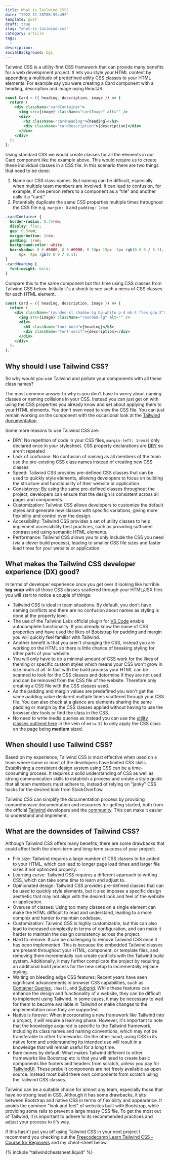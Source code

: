 ```yaml
---
title: What is Tailwind CSS?
date: "2022-11-28T08:59:49Z"
template: post
draft: true
slug: "what-is-tailwind-css"
category: article
tags:
  -
description:
socialBackground: bg1
---
```


Tailwind CSS is a utility-first CSS framework that can provide many benefits for a web development project. It lets you style your HTML content by appending a multitude of predefined utility CSS classes to your HTML elements. For example say you were creating a Card component with a heading, description and image using ReactJS.

```jsx
const Card = ({ heading, description, image }) => {
  return (
    <div className="cardContainer">
      <img src={image} className="cardImage" alt="" />
      <div>
        <h3 className="cardHeading">{heading}</h3>
        <div className="cardDescription">{description}</div>
      </div>
    </div>
  );
};
```

Using standard CSS we would create classes for all the elements in our Card component like the example above. This would require us to create these individual classes in a CSS file. In this scenario there are two things that need to be done:

1. Name our CSS class names. But naming can be difficult, especially when multiple team members are involved. It can lead to confusion, for example, if one person refers to a component as a "tile" and another calls it a "card."
2. Potentially duplicate the same CSS properties multiple times throughout the CSS file e.g. `margin: 0` and `padding: 1rem`

```css
.cardContainer {
  border-radius: 0.75rem;
  display: flex;
  gap: 0.5rem;
  margin-bottom: 1rem;
  padding: 1rem;
  background-color: white;
  box-shadow: 0 0 #0000, 0 0 #0000, 0 10px 15px -3px rgb(0 0 0 / 0.1), 0 4px
      6px -4px rgb(0 0 0 / 0.1);
}
.cardHeading {
  font-weight: bold;
}
```

Compare this to the same component but this time using CSS classes from Tailwind CSS below. Initially it's a shock to see such a mess of CSS classes for each HTML element.

```jsx
const Card = ({ heading, description, image }) => {
  return (
    <div className="rounded-xl shadow-lg bg-white p-4 mb-4 flex gap-2">
      <img src={image} className="rounded-lg" alt="" />
      <div>
        <h3 className="font-bold">{heading}</h3>
        <div className="font-serif">{description}</div>
      </div>
    </div>
  );
};
```

## Why should I use Tailwind CSS?

So why would you use Tailwind and pollute your components with all these class names?

The most common answer to why is you don't have to worry about naming classes or naming collisions in your CSS. Instead you can just get on with using the CSS properties you already know and set about applying them to your HTML elements. You don't even need to view the CSS file. You can just remain working on the component with the occasional look at the [Tailwind documentation](https://tailwindcss.com/docs/box-sizing).

Some more reasons to use Tailwind CSS are:

- DRY: No repetition of code in your CSS files, `margin-left: 1rem` is only declared once in your stylesheet. CSS property declarations are [DRY](https://en.wikipedia.org/wiki/Don%27t_repeat_yourself) so aren't repeated
- Lack of confusion: No confusion of naming as all members of the team use the pre-existing CSS class names instead of creating new CSS classes
- Speed: Tailwind CSS provides pre-defined CSS classes that can be used to quickly style elements, allowing developers to focus on building the structure and functionality of their website or application.
- Consistency: By using the same pre-defined classes throughout the project, developers can ensure that the design is consistent across all pages and components.
- Customization: Tailwind CSS allows developers to customize the default styles and generate new classes with specific variations, giving more flexibility and control over the design.
- Accessibility: Tailwind CSS provides a set of utility classes to help implement accessibility best practices, such as providing sufficient contrast and using semantic HTML elements.
- Performance: Tailwind CSS allows you to only include the CSS you need (via a clever build process), leading to smaller CSS file sizes and faster load times for your website or application.

## What makes the Tailwind CSS developer experience (DX) good?

In terms of developer experience once you get over it looking like horrible **tag soup** with all those CSS classes scattered through your HTML/JSX files you will start to notice a couple of things:

- Tailwind CSS is ideal in team situations. By default, you don't have naming conflicts and there are no confusion about names as styling is done at the property level.
- The use of the Tailwind Labs official plugin for [VS Code](https://marketplace.visualstudio.com/items?itemName=bradlc.vscode-tailwindcss) enable autocomplete functionality. If you already know the name of CSS properties and have used the likes of [Bootstrap](https://getbootstrap.com/docs/5.2/utilities/spacing/#margin-and-padding) for padding and margin you will quickly feel familiar with Tailwind.
- Another benefit is that you aren't changing the CSS, instead you are working on the HTML so there is little chance of breaking styling for other parts of your website.
- You will only have to do a minimal amount of CSS work for the likes of theming or specific custom styles which means your CSS won't grow in size much at all. In fact with the build process your HTML can be scanned to look for the CSS classes and determine if they are not used and can be removed from the CSS file of the website. Therefore only creating a CSS file with the CSS classes used.
- As the padding and margin values are predefined you won't get the same padding value declared multiple times scattered through your CSS file. You can also check at a glance are elements sharing the same padding or margin by the CSS classes applied without having to use the browser dev tools or find the class in the CSS.
- No need to write media queries as instead you can use the [utility classes outlined here](https://tailwindcss.com/docs/responsive-design) in the vein of `md:w-32` to only apply the CSS class on the page being **medium** sized.

## When should I use Tailwind CSS?

Based on my experience, Tailwind CSS is most effective when used on a team where some or most of the developers have limited CSS skills. Establishing a consistent design system using CSS can be a time-consuming process. It requires a solid understanding of CSS as well as strong communication skills to establish a process and create a style guide that all team members must adhere to, instead of relying on "janky" CSS hacks for the desired look from StackOverflow.

Tailwind CSS can simplify the documentation process by providing comprehensive documentation and resources for getting started, both from the official [Tailwind](https://tailwindcss.com/docs/installation) developers and the [community](https://www.youtube.com/watch?v=ft30zcMlFao). This can make it easier to understand and implement.

## What are the downsides of Tailwind CSS?

Although Tailwind CSS offers many benefits, there are some drawbacks that could affect both the short-term and long-term success of your project:

- File size: Tailwind requires a large number of CSS classes to be added to your HTML, which can lead to longer page load times and larger file sizes if not optimized properly.
- Learning curve: Tailwind CSS requires a different approach to writing CSS, which can take some time to learn and adjust to.
- Opinionated design: Tailwind CSS provides pre-defined classes that can be used to quickly style elements, but it also imposes a specific design aesthetic that may not align with the desired look and feel of the website or application.
- Overuse of classes: Using too many classes on a single element can make the HTML difficult to read and understand, leading to a more complex and harder to maintain codebase.
- Customization: Tailwind CSS is highly customizable, but this can also lead to increased complexity in terms of configuration, and can make it harder to maintain the design consistency across the project.
- Hard to remove: It can be challenging to remove Tailwind CSS once it has been implemented. This is because the embedded Tailwind classes are present throughout your HTML, component, or template files, and removing them incrementally can create conflicts with the Tailwind build system. Additionally, it may further complicate the project by requiring an additional build process for the new setup to incrementally replace styling.
- Waiting on bleeding edge CSS features: Recent years have seen significant advancements in browser CSS capabilities, such as [Container Queries](https://developer.mozilla.org/en-US/docs/Web/CSS/CSS_Container_Queries), `:has()`, and [Subgrid](https://developer.mozilla.org/en-US/docs/Web/CSS/CSS_Grid_Layout/Subgrid). While these features can enhance the design and functionality of a website, they can be difficult to implement using Tailwind. In some cases, it may be necessary to wait for them to become available in Tailwind or make changes to the implementation once they are supported.
- Native is forever: When incorporating a new framework like Tailwind into a project, it will require a learning phase. However, it's important to note that the knowledge acquired is specific to the Tailwind framework, including its class names and naming conventions, which may not be transferable to other frameworks. On the other hand, using CSS in its native form and understanding its intended use will result in a knowledge that will remain useful for a long time.
- Bare-bones by default: What makes Tailwind different to other frameworks like Bootstrap etc is that you will need to create basic components like footers and headers from scratch, unless you pay for [TailwindUI](https://tailwindui.com). These prebuilt components are not freely available as open source. Instead most build there own components from scratch using the Tailwind CSS classes.

Tailwind can be a suitable choice for almost any team, especially those that have no strong lead in CSS. Although it has some drawbacks, it sits between Bootstrap and native CSS in terms of flexibility and appearance. It avoids the common "look and feel" of websites built with Bootstrap, while providing some rails to prevent a large messy CSS file. To get the most out of Tailwind, it is important to adhere to its recommended practices and adjust your process to it's way.

If this hasn't put you off using Tailwind CSS in your next project I recommend you checking out the [Freecodecamp Learn Tailwind CSS - Course for Beginners](https://www.youtube.com/watch?v=ft30zcMlFao) and my cheat-sheet below.

{% include "tailwindcheatsheet.liquid" %}
